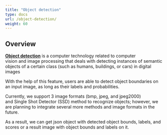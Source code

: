 ```yaml
---
title: "Object detection"
type: docs
url: /object-detection/
weight: 60
---
```


## **Overview**
[**Object detection**](https://en.wikipedia.org/wiki/Object_detection#:~:text=Object%20detection%20is%20a%20computer,in%20digital%20images%20and%20videos.) is a computer technology related to computer vision and image processing that deals with detecting instances of semantic objects of a certain class (such as humans, buildings, or cars) in digital images

With the help of this feature, users are able to detect object boundaries on an input image, as long as their labels and probabilities.

Currently, we support 3 image formats (bmp, jpeg, and jpeg2000) and Single Shot Detector (SSD) method to recognize objects; however, we are planning to integrate several more methods and image formats in the future.

As a result, we can get json object with detected object bounds, labels, and scores or a result image with object bounds and labels on it.


